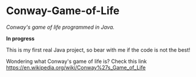 # Conway-Game-of-Life
*Conway's game of life programmed in Java.*


**In progress**


This is my first real Java project, so bear with me if the code is not the best! 

Wondering what Conway's game of life is? Check this link https://en.wikipedia.org/wiki/Conway%27s_Game_of_Life
